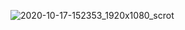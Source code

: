 ![2020-10-17-152353_1920x1080_scrot](https://user-images.githubusercontent.com/45566380/96335905-29e82180-107c-11eb-8597-e556be453dc5.png)
